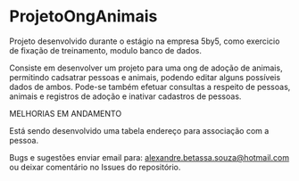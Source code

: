 # ProjetoOngAnimais

Projeto desenvolvido durante o estágio na empresa 5by5, como exercicio de fixação de treinamento, modulo banco de dados.

Consiste em desenvolver um projeto para uma ong de adoção de animais, permitindo cadsatrar pessoas e animais, podendo editar alguns possíveis dados de ambos. 
Pode-se também efetuar consultas a respeito de pessoas, animais e registros de adoção e inativar cadastros de pessoas.

MELHORIAS EM ANDAMENTO

Está sendo desenvolvido uma tabela endereço para associação com a pessoa.

Bugs e sugestões enviar email para: alexandre.betassa.souza@hotmail.com ou deixar comentário no Issues do repositório.
